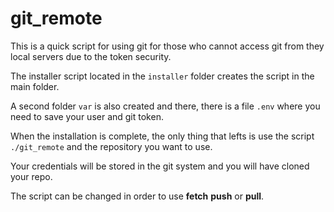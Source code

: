 # git_remote
This is a quick script for using git for those who cannot access git from they local servers due to the token security.

The installer script located in the ```installer``` folder creates the script in the main folder.

A second folder ```var``` is also created and there, there is a file ```.env``` where you need to save your user and git token.

When the installation is complete, the only thing that lefts is use the script ```./git_remote``` and the repository you want to use.

Your credentials will be stored in the git system and you will have cloned your repo. 

The script can be changed in order to use **fetch** **push** or **pull**.
